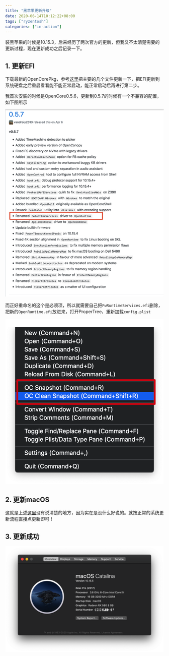 ```yaml
---
title: "黑苹果更新升级"
date: 2020-06-14T10:12:22+08:00
tags: ["ryzentosh"]
categories: ["in-action"]
---
```


装黑苹果的时候是10.15.3，后来经历了两次官方的更新，但我又不太清楚需要的更新过程，现在更新成功之后记录一下。

<!--more-->

## 1. 更新EFI

下载最新的OpenCorePkg，参考[这里](https://dortania.github.io/OpenCore-Desktop-Guide/post-install/update.html)把主要的几个文件更新一下，把EFI更新到系统硬盘之后重启看看能不能正常启动，能正常启动后再进行第二步。

我首次安装的时候是OpenCore0.5.6，更新到0.5.7的时候有一个不兼容的配置，如下图所示

![](/images/2020-06-14-10-16-50.png)

而正好重命名的这个是必须项，所以就需要自己把`FwRuntimeServices.efi`删除，把新的`OpenRuntime.efi`放进来，打开ProperTree，重新加载`config.plist`

![](/images/2020-06-14-10-18-42.png)

## 2. 更新macOS

这就是上述[这里](https://dortania.github.io/OpenCore-Desktop-Guide/post-install/update.html)没有说清楚的地方，因为实在是没什么好说的。就按正常的系统更新流程直接点更新即可！

## 3. 更新成功

![](/images/2020-06-14-10-20-52.png)
